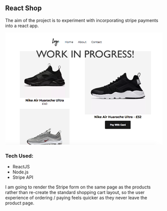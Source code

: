 ## React Shop
The aim of the project is to experiment with incorporating stripe payments into a react app.

![alt text](./src/assets/reactStore.png)

### Tech Used:
* ReactJS
* Node.js
* Stripe API

I am going to render the Stripe form on the same page as the products rather than re-create the standard shopping cart layout, so the user experience of ordering / paying feels quicker as they never leave the product page.

